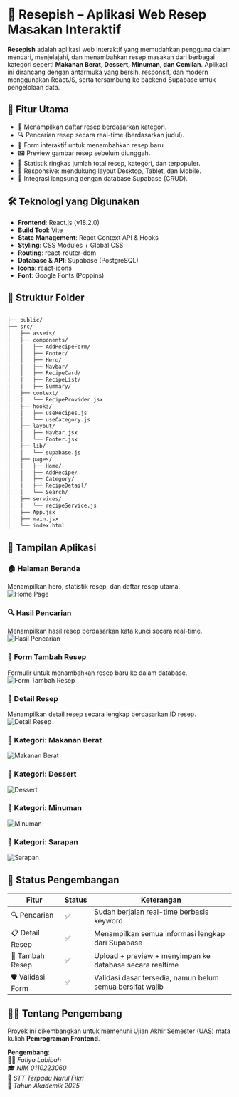 # 🥘 Resepish – Aplikasi Web Resep Masakan Interaktif

**Resepish** adalah aplikasi web interaktif yang memudahkan pengguna dalam mencari, menjelajahi, dan menambahkan resep masakan dari berbagai kategori seperti **Makanan Berat, Dessert, Minuman, dan Cemilan**. Aplikasi ini dirancang dengan antarmuka yang bersih, responsif, dan modern menggunakan ReactJS, serta tersambung ke backend Supabase untuk pengelolaan data.

## 🚀 Fitur Utama

- 📂 Menampilkan daftar resep berdasarkan kategori.
- 🔍 Pencarian resep secara real-time (berdasarkan judul).
- 📝 Form interaktif untuk menambahkan resep baru.
- 🖼️ Preview gambar resep sebelum diunggah.
- 🧮 Statistik ringkas jumlah total resep, kategori, dan terpopuler.
- 📱 Responsive: mendukung layout Desktop, Tablet, dan Mobile.
- 🔁 Integrasi langsung dengan database Supabase (CRUD).

## 🛠️ Teknologi yang Digunakan

- **Frontend**: React.js (v18.2.0)
- **Build Tool**: Vite
- **State Management**: React Context API & Hooks
- **Styling**: CSS Modules + Global CSS
- **Routing**: react-router-dom
- **Database & API**: Supabase (PostgreSQL)
- **Icons**: react-icons
- **Font**: Google Fonts (Poppins)

## 📂 Struktur Folder

```bash

├── public/
├── src/
│   ├── assets/
│   ├── components/
│   │   ├── AddRecipeForm/
│   │   ├── Footer/
│   │   ├── Hero/
│   │   ├── Navbar/
│   │   ├── RecipeCard/
│   │   ├── RecipeList/
│   │   ├── Summary/
│   ├── context/
│   │   └── RecipeProvider.jsx
│   ├── hooks/
│   │   ├── useRecipes.js
│   │   └── useCategory.js
│   ├── layout/
│   │   ├── Navbar.jsx
│   │   └── Footer.jsx
│   ├── lib/
│   │   └── supabase.js
│   ├── pages/
│   │   ├── Home/
│   │   ├── AddRecipe/
│   │   ├── Category/
│   │   ├── RecipeDetail/
│   │   └── Search/
│   ├── services/
│   │   └── recipeService.js
│   ├── App.jsx
│   ├── main.jsx
│   └── index.html
```

## 📸 Tampilan Aplikasi

### 🏠 Halaman Beranda  
Menampilkan hero, statistik resep, dan daftar resep utama.  
![Home Page](screenshot/home-page.png)

### 🔍 Hasil Pencarian  
Menampilkan hasil resep berdasarkan kata kunci secara real-time.  
![Hasil Pencarian](screenshot/hasil-pencarian.png)

### 📝 Form Tambah Resep  
Formulir untuk menambahkan resep baru ke dalam database.  
![Form Tambah Resep](screenshot/form-tambah-resep.png)

### 🍲 Detail Resep  
Menampilkan detail resep secara lengkap berdasarkan ID resep.  
![Detail Resep](screenshot/detail-page.png)

### 🍛 Kategori: Makanan Berat  
![Makanan Berat](screenshot/kategori-makanan-berat.png)

### 🍮 Kategori: Dessert  
![Dessert](screenshot/kategori-dessert.png)

### 🥤 Kategori: Minuman  
![Minuman](screenshot/kategori-minuman.png)

### 🍳 Kategori: Sarapan  
![Sarapan](screenshot/kategori-sarapan.png)


## 🧪 Status Pengembangan
| Fitur               | Status | Keterangan                                                  |
|---------------------|--------|-------------------------------------------------------------|
| 🔍 Pencarian        | ✅    | Sudah berjalan real-time berbasis keyword                   |
| 📋 Detail Resep     | ✅    | Menampilkan semua informasi lengkap dari Supabase           |
| 🧾 Tambah Resep     | ✅    | Upload + preview + menyimpan ke database secara realtime    |
| 🛡️ Validasi Form    | ✅    | Validasi dasar tersedia, namun belum semua bersifat wajib   |

## 👩‍💻 Tentang Pengembang

Proyek ini dikembangkan untuk memenuhi Ujian Akhir Semester (UAS) mata kuliah **Pemrograman Frontend**.

**Pengembang**:  
🧑‍💻 *Fatiya Labibah*  
🎓 *NIM 0110223060*  
🏫 *STT Terpadu Nurul Fikri*  
📅 *Tahun Akademik 2025*
